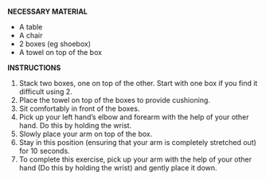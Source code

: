 **NECESSARY MATERIAL** 

- A table
- A chair
- 2 boxes (eg shoebox)
- A towel on top of the box

**INSTRUCTIONS**

1. Stack two boxes, one on top of the other. Start with one box if you find it difficult using 2.
2. Place the towel on top of the boxes to provide cushioning.
3. Sit comfortably in front of the boxes.
4. Pick up your left hand’s elbow and forearm with the help of your other hand. Do this by holding the wrist.
5. Slowly place your arm on top of the box.
6. Stay in this position (ensuring that your arm is completely stretched out) for 10 seconds.
7. To complete this exercise, pick up your arm with the help of your other hand (Do this by holding the wrist) and gently place it down.

